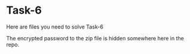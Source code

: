 # Task-6
Here are files you need to solve Task-6

The encrypted password to the zip file is hidden somewhere here in the repo.
